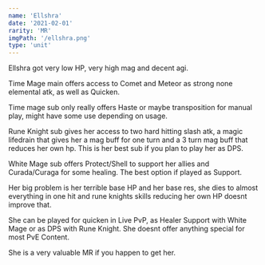 ```yaml
---
name: 'Ellshra'
date: '2021-02-01'
rarity: 'MR'
imgPath: '/ellshra.png'
type: 'unit'
---
```


Ellshra got very low HP, very high mag and decent agi.
  
Time Mage main offers access to Comet and Meteor as strong none elemental atk, as well as Quicken.  
  
Time mage sub only really offers Haste or maybe transposition for manual play, might have some use depending on usage.  
  
Rune Knight sub gives her access to two hard hitting slash atk, a magic lifedrain that gives her a mag buff for one turn and a 3 turn mag buff that reduces her own hp. This is her best sub if you plan to play her as DPS.  
  
White Mage sub offers Protect/Shell to support her allies and Curada/Curaga for some healing. The best option if played as Support.  
  
Her big problem is her terrible base HP and her base res, she dies to almost everything in one hit and rune knights skills reducing her own HP doesnt improve that.  
  
She can be played for quicken in Live PvP, as Healer Support with White Mage or as DPS with Rune Knight. She doesnt offer anything special for most PvE Content.  
  
She is a very valuable MR if you happen to get her.
